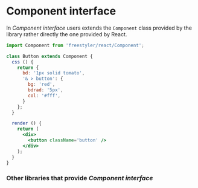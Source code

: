 # Component interface

In *Component interface* users extends the `Component` class provided by the
library rather directly the one provided by React.

```jsx
import Component from 'freestyler/react/Component';

class Button extends Component {
  css () {
    return {
      bd: '1px solid tomato',
      '& > button': {
        bg: 'red',
        bdrad: '5px',
        col: '#fff',
      }
    };
  }

  render () {
    return (
      <div>
        <button className='button' />
      </div>
    );
  }
}
```

### Other libraries that provide *Component interface*

